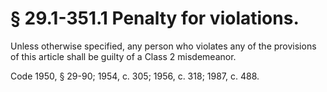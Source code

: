 # § 29.1-351.1 Penalty for violations.

<p>Unless otherwise specified, any person who violates any of the provisions of this article shall be guilty of a Class 2 misdemeanor.</p><p>Code 1950, § 29-90; 1954, c. 305; 1956, c. 318; 1987, c. 488.</p>